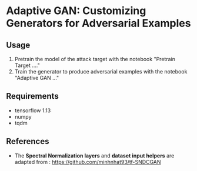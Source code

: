 # Adaptive GAN: Customizing Generators for Adversarial Examples


## Usage

1. Pretrain the model of the attack target  with the notebook "Pretrain Target ...."
2. Train the generator to produce adversarial examples with the notebook "Adaptive GAN ..." 


## Requirements
+ tensorflow 1.13
+ numpy
+ tqdm




## References
+ The **Spectral Normalization layers** and **dataset input helpers** are adapted from : https://github.com/minhnhat93/tf-SNDCGAN